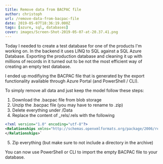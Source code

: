 ```yaml
---
title: Remove data from BACPAC file
author: christoph
url: /remove-data-from-bacpac-file
date: 2019-05-07T18:36:19.000Z
tags: [azure, sql, databases]
cover: images/Screen-Shot-2019-05-07-at-20.37.41.png
---
```


Today I needed to create a test database for one of the products I'm working on. In the backend it uses LINQ to SQL against a SQL Azure Database. Exporting the production database and cleaning it up with millions of records in it turned out to be not the most efficient way of creating an empty test database.

I ended up modifiying the BACPAC file that is generated by the export functionality available through Azure Portal (and PowerShell / CLI).

To simply remove all data and just keep the model follow these steps:

1. Download the .bacpac file from blob storage
2. Unzip the .bacpac file (you may have to rename to .zip)
3. Delete everything under /Data
4. Replace the content of _rels/.rels with the following
```xml
<?xml version="1.0" encoding="utf-8"?>
<Relationships xmlns="http://schemas.openxmlformats.org/package/2006/relationships">
</Relationships>`
```
5. Zip everything (but make sure to not include a directory in the archive)

You can now use PowerShell or CLI to import the empty BACPAC file to your database.
